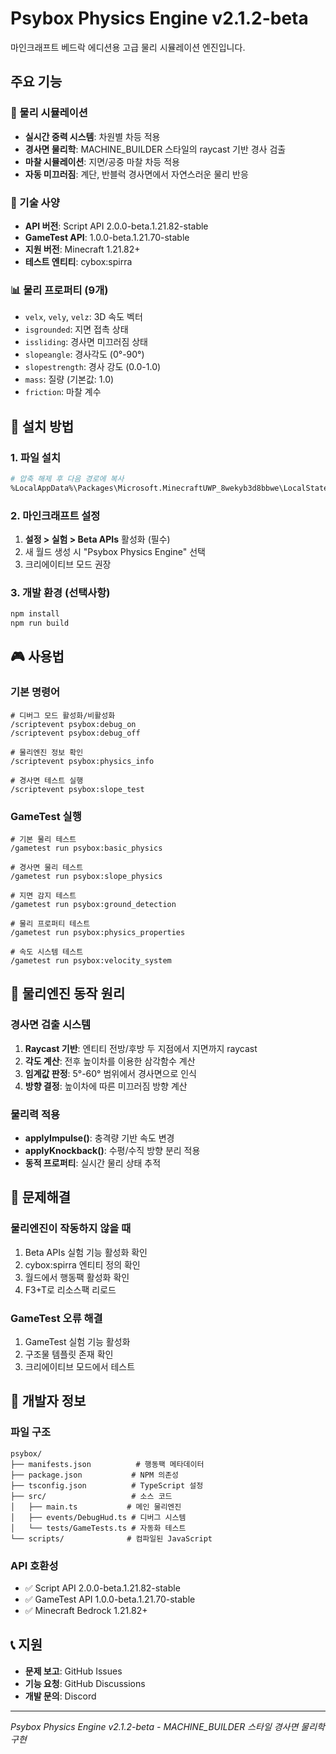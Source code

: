 # Psybox Physics Engine v2.1.2-beta

마인크래프트 베드락 에디션용 고급 물리 시뮬레이션 엔진입니다.

## 주요 기능

### 🎯 물리 시뮬레이션
- **실시간 중력 시스템**: 차원별 차등 적용
- **경사면 물리학**: MACHINE_BUILDER 스타일의 raycast 기반 경사 검출
- **마찰 시뮬레이션**: 지면/공중 마찰 차등 적용
- **자동 미끄러짐**: 계단, 반블럭 경사면에서 자연스러운 물리 반응

### 🔧 기술 사양
- **API 버전**: Script API 2.0.0-beta.1.21.82-stable
- **GameTest API**: 1.0.0-beta.1.21.70-stable  
- **지원 버전**: Minecraft 1.21.82+
- **테스트 엔티티**: cybox:spirra

### 📊 물리 프로퍼티 (9개)
- `velx`, `vely`, `velz`: 3D 속도 벡터
- `isgrounded`: 지면 접촉 상태
- `issliding`: 경사면 미끄러짐 상태
- `slopeangle`: 경사각도 (0°-90°)
- `slopestrength`: 경사 강도 (0.0-1.0)
- `mass`: 질량 (기본값: 1.0)
- `friction`: 마찰 계수

## 🚀 설치 방법

### 1. 파일 설치
```bash
# 압축 해제 후 다음 경로에 복사
%LocalAppData%\Packages\Microsoft.MinecraftUWP_8wekyb3d8bbwe\LocalState\games\com.mojang\development_behavior_packs\psybox\
```

### 2. 마인크래프트 설정
1. **설정 > 실험 > Beta APIs** 활성화 (필수)
2. 새 월드 생성 시 "Psybox Physics Engine" 선택
3. 크리에이티브 모드 권장

### 3. 개발 환경 (선택사항)
```bash
npm install
npm run build
```

## 🎮 사용법

### 기본 명령어
```mcfunction
# 디버그 모드 활성화/비활성화
/scriptevent psybox:debug_on
/scriptevent psybox:debug_off

# 물리엔진 정보 확인
/scriptevent psybox:physics_info

# 경사면 테스트 실행
/scriptevent psybox:slope_test
```

### GameTest 실행
```mcfunction
# 기본 물리 테스트
/gametest run psybox:basic_physics

# 경사면 물리 테스트  
/gametest run psybox:slope_physics

# 지면 감지 테스트
/gametest run psybox:ground_detection

# 물리 프로퍼티 테스트
/gametest run psybox:physics_properties

# 속도 시스템 테스트
/gametest run psybox:velocity_system
```

## 🔬 물리엔진 동작 원리

### 경사면 검출 시스템
1. **Raycast 기반**: 엔티티 전방/후방 두 지점에서 지면까지 raycast
2. **각도 계산**: 전후 높이차를 이용한 삼각함수 계산
3. **임계값 판정**: 5°-60° 범위에서 경사면으로 인식
4. **방향 결정**: 높이차에 따른 미끄러짐 방향 계산

### 물리력 적용
- **applyImpulse()**: 충격량 기반 속도 변경
- **applyKnockback()**: 수평/수직 방향 분리 적용
- **동적 프로퍼티**: 실시간 물리 상태 추적

## 🐛 문제해결

### 물리엔진이 작동하지 않을 때
1. Beta APIs 실험 기능 활성화 확인
2. cybox:spirra 엔티티 정의 확인
3. 월드에서 행동팩 활성화 확인
4. F3+T로 리소스팩 리로드

### GameTest 오류 해결
1. GameTest 실험 기능 활성화
2. 구조물 템플릿 존재 확인
3. 크리에이티브 모드에서 테스트

## 📝 개발자 정보

### 파일 구조
```
psybox/
├── manifests.json          # 행동팩 메타데이터
├── package.json           # NPM 의존성
├── tsconfig.json          # TypeScript 설정
├── src/                   # 소스 코드
│   ├── main.ts           # 메인 물리엔진
│   ├── events/DebugHud.ts # 디버그 시스템
│   └── tests/GameTests.ts # 자동화 테스트
└── scripts/              # 컴파일된 JavaScript
```

### API 호환성
- ✅ Script API 2.0.0-beta.1.21.82-stable
- ✅ GameTest API 1.0.0-beta.1.21.70-stable
- ✅ Minecraft Bedrock 1.21.82+

## 📞 지원

- **문제 보고**: GitHub Issues
- **기능 요청**: GitHub Discussions  
- **개발 문의**: Discord

---
*Psybox Physics Engine v2.1.2-beta - MACHINE_BUILDER 스타일 경사면 물리학 구현*